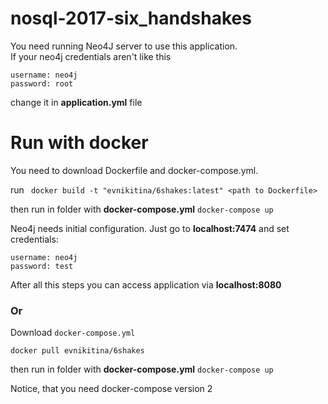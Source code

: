 # nosql-2017-six_handshakes

You need running Neo4J server to use this application.<br>
If your neo4j credentials aren't like this 

```
username: neo4j 
password: root
``` 
change it in **application.yml** file 


# Run with docker

You need to download Dockerfile and docker-compose.yml. 


run ``` docker build -t "evnikitina/6shakes:latest" <path to Dockerfile>``` 

then run in folder with **docker-compose.yml** ```docker-compose up```

Neo4j needs initial configuration. Just go to **localhost:7474** and set credentials: 

```
username: neo4j 
password: test
``` 

After all this steps you can access application via **localhost:8080**

### Or
Download ```docker-compose.yml```

```docker pull evnikitina/6shakes```

then run in folder with **docker-compose.yml** ```docker-compose up```

Notice, that you need docker-compose version 2
